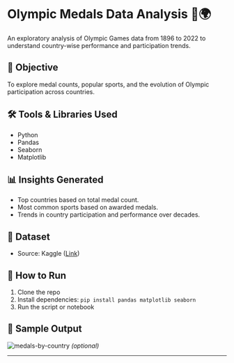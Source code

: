 # Olympic Medals Data Analysis 🏅🌍

An exploratory analysis of Olympic Games data from 1896 to 2022 to understand country-wise performance and participation trends.

## 🎯 Objective
To explore medal counts, popular sports, and the evolution of Olympic participation across countries.

## 🛠️ Tools & Libraries Used
- Python
- Pandas
- Seaborn
- Matplotlib

## 📊 Insights Generated
- Top countries based on total medal count.
- Most common sports based on awarded medals.
- Trends in country participation and performance over decades.

## 📁 Dataset
- Source: Kaggle ([Link](https://www.kaggle.com/datasets/the-guardian/olympic-games))

## 🚀 How to Run
1. Clone the repo
2. Install dependencies: `pip install pandas matplotlib seaborn`
3. Run the script or notebook

## 📸 Sample Output
![medals-by-country](screenshots/medals_by_country.png) *(optional)*

---
